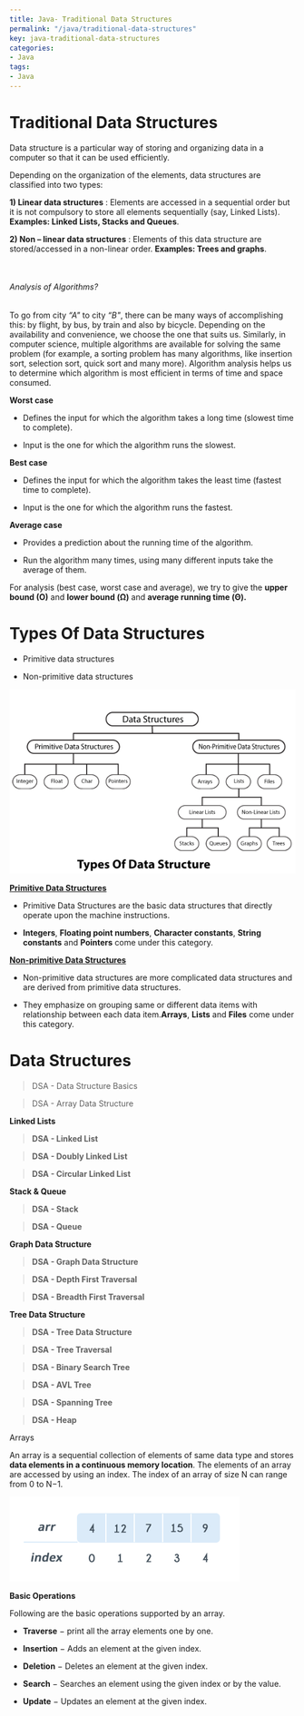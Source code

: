 ```yaml
---
title: Java- Traditional Data Structures
permalink: "/java/traditional-data-structures"
key: java-traditional-data-structures
categories:
- Java
tags:
- Java
---
```


Traditional Data Structures
==============================

Data structure is a particular way of storing and organizing data in a computer
so that it can be used efficiently.

Depending on the organization of the elements, data structures are classified
into two types:

**1) Linear data structures** : Elements are accessed in a sequential order but
it is not compulsory to store all elements sequentially (say, Linked Lists).
**Examples: Linked Lists, Stacks and Queues**.

**2) Non – linear data structures** : Elements of this data structure are
stored/accessed in a non-linear order. **Examples: Trees and graphs**.

<br>

###### Analysis of Algorithms?

To go from city *“A"* to city *“B"*, there can be many ways of accomplishing
this: by flight, by bus, by train and also by bicycle. Depending on the
availability and convenience, we choose the one that suits us. Similarly, in
computer science, multiple algorithms are available for solving the same problem
(for example, a sorting problem has many algorithms, like insertion sort,
selection sort, quick sort and many more). Algorithm analysis helps us to
determine which algorithm is most efficient in terms of time and space consumed.

**Worst case**

-   Defines the input for which the algorithm takes a long time (slowest time to
    complete).

-   Input is the one for which the algorithm runs the slowest.

**Best case**

-   Defines the input for which the algorithm takes the least time (fastest time
    to complete).

-   Input is the one for which the algorithm runs the fastest.

**Average case**

-   Provides a prediction about the running time of the algorithm.

-   Run the algorithm many times, using many different inputs take the average
    of them.

For analysis (best case, worst case and average), we try to give the **upper
bound (O)** and **lower bound (Ω)** and **average running time (Θ).**


# Types Of Data Structures


-   Primitive data structures

-   Non-primitive data structures

![Types Of Data Structure.png](media/fa339cf6e20477f92a1d6186a73d2541.png)

**<u>Primitive Data Structures</u>**

-   Primitive Data Structures are the basic data structures that directly
    operate upon the machine instructions.

-   **Integers**, **Floating point numbers**, **Character constants**, **String
    constants** and **Pointers** come under this category.

**<u>Non-primitive Data Structures</u>**

-   Non-primitive data structures are more complicated data structures and are
    derived from primitive data structures.

-   They emphasize on grouping same or different data items with relationship
    between each data item.**Arrays**, **Lists** and **Files** come under this
    category.

# Data Structures

>   DSA - Data Structure Basics

>   DSA - Array Data Structure

**Linked Lists**

>   **DSA - Linked List**

>   **DSA - Doubly Linked List**

>   **DSA - Circular Linked List**

**Stack & Queue**

>   **DSA - Stack**

>   **DSA - Queue**

**Graph Data Structure**

>   **DSA - Graph Data Structure**

>   **DSA - Depth First Traversal**

>   **DSA - Breadth First Traversal**

**Tree Data Structure**

>   **DSA - Tree Data Structure**

>   **DSA - Tree Traversal**

>   **DSA - Binary Search Tree**

>   **DSA - AVL Tree**

>   **DSA - Spanning Tree**

>   **DSA - Heap**

Arrays

An array is a sequential collection of elements of same data type and stores
**data elements in a continuous memory location**. The elements of an array are
accessed by using an index. The index of an array of size N can range
from 0 to N−1.

![enter image description here](media/9ede7ccb6e0cf331f3428f2faad03e2c.png)

**Basic Operations**

Following are the basic operations supported by an array.

-   **Traverse** − print all the array elements one by one.

-   **Insertion** − Adds an element at the given index.

-   **Deletion** − Deletes an element at the given index.

-   **Search** − Searches an element using the given index or by the value.

-   **Update** − Updates an element at the given index.
